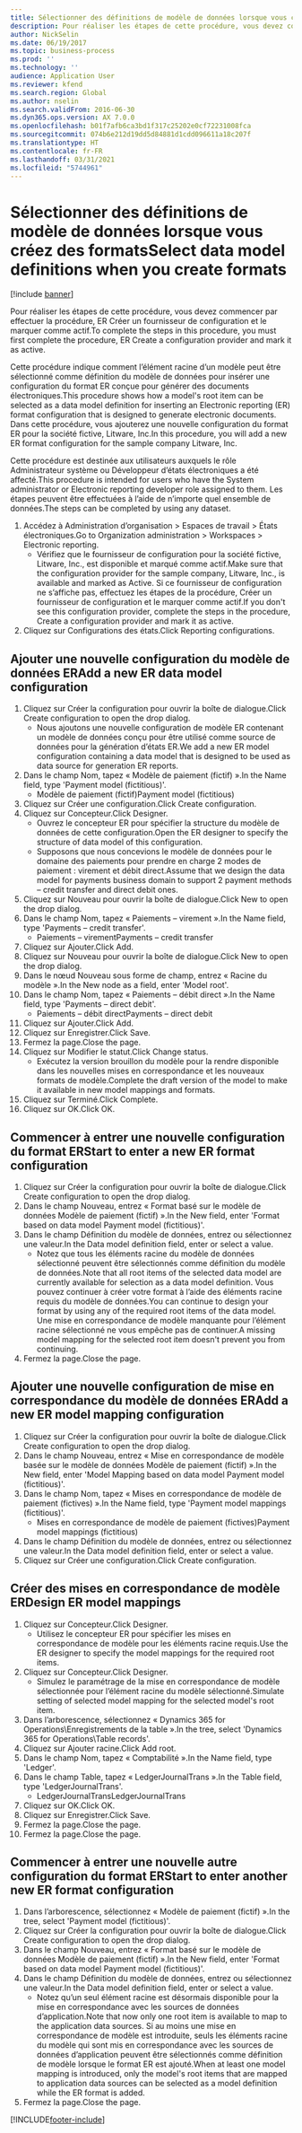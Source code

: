 ```yaml
---
title: Sélectionner des définitions de modèle de données lorsque vous créez des formats
description: Pour réaliser les étapes de cette procédure, vous devez commencer par effectuer la procédure, ER Créer un fournisseur de configuration et le marquer comme actif.
author: NickSelin
ms.date: 06/19/2017
ms.topic: business-process
ms.prod: ''
ms.technology: ''
audience: Application User
ms.reviewer: kfend
ms.search.region: Global
ms.author: nselin
ms.search.validFrom: 2016-06-30
ms.dyn365.ops.version: AX 7.0.0
ms.openlocfilehash: b01f7afb6ca3bd1f317c25202e0cf72231008fca
ms.sourcegitcommit: 074b6e212d19dd5d84881d1cdd096611a18c207f
ms.translationtype: HT
ms.contentlocale: fr-FR
ms.lasthandoff: 03/31/2021
ms.locfileid: "5744961"
---
```

# <a name="select-data-model-definitions-when-you-create-formats"></a><span data-ttu-id="7d661-103">Sélectionner des définitions de modèle de données lorsque vous créez des formats</span><span class="sxs-lookup"><span data-stu-id="7d661-103">Select data model definitions when you create formats</span></span>

[!include [banner](../../includes/banner.md)]

<span data-ttu-id="7d661-104">Pour réaliser les étapes de cette procédure, vous devez commencer par effectuer la procédure, ER Créer un fournisseur de configuration et le marquer comme actif.</span><span class="sxs-lookup"><span data-stu-id="7d661-104">To complete the steps in this procedure, you must first complete the procedure, ER Create a configuration provider and mark it as active.</span></span> 

<span data-ttu-id="7d661-105">Cette procédure indique comment l’élément racine d’un modèle peut être sélectionné comme définition du modèle de données pour insérer une configuration du format ER conçue pour générer des documents électroniques.</span><span class="sxs-lookup"><span data-stu-id="7d661-105">This procedure shows how a model's root item can be selected as a data model definition for inserting an Electronic reporting (ER) format configuration that is designed to generate electronic documents.</span></span> <span data-ttu-id="7d661-106">Dans cette procédure, vous ajouterez une nouvelle configuration du format ER pour la société fictive, Litware, Inc.</span><span class="sxs-lookup"><span data-stu-id="7d661-106">In this procedure, you will add a new ER format configuration for the sample company Litware, Inc.</span></span> 

<span data-ttu-id="7d661-107">Cette procédure est destinée aux utilisateurs auxquels le rôle Administrateur système ou Développeur d’états électroniques a été affecté.</span><span class="sxs-lookup"><span data-stu-id="7d661-107">This procedure is intended for users who have the System administrator or Electronic reporting developer role assigned to them.</span></span> <span data-ttu-id="7d661-108">Les étapes peuvent être effectuées à l’aide de n’importe quel ensemble de données.</span><span class="sxs-lookup"><span data-stu-id="7d661-108">The steps can be completed by using any dataset.</span></span>

1. <span data-ttu-id="7d661-109">Accédez à Administration d’organisation > Espaces de travail > États électroniques.</span><span class="sxs-lookup"><span data-stu-id="7d661-109">Go to Organization administration > Workspaces > Electronic reporting.</span></span>
    * <span data-ttu-id="7d661-110">Vérifiez que le fournisseur de configuration pour la société fictive, Litware, Inc., est disponible et marqué comme actif.</span><span class="sxs-lookup"><span data-stu-id="7d661-110">Make sure that the configuration provider for the sample company, Litware, Inc., is available and marked as Active.</span></span> <span data-ttu-id="7d661-111">Si ce fournisseur de configuration ne s’affiche pas, effectuez les étapes de la procédure, Créer un fournisseur de configuration et le marquer comme actif.</span><span class="sxs-lookup"><span data-stu-id="7d661-111">If you don't see this configuration provider, complete the steps in the procedure, Create a configuration provider and mark it as active.</span></span>  
2. <span data-ttu-id="7d661-112">Cliquez sur Configurations des états.</span><span class="sxs-lookup"><span data-stu-id="7d661-112">Click Reporting configurations.</span></span>

## <a name="add-a-new-er-data-model-configuration"></a><span data-ttu-id="7d661-113">Ajouter une nouvelle configuration du modèle de données ER</span><span class="sxs-lookup"><span data-stu-id="7d661-113">Add a new ER data model configuration</span></span>
1. <span data-ttu-id="7d661-114">Cliquez sur Créer la configuration pour ouvrir la boîte de dialogue.</span><span class="sxs-lookup"><span data-stu-id="7d661-114">Click Create configuration to open the drop dialog.</span></span>
    * <span data-ttu-id="7d661-115">Nous ajoutons une nouvelle configuration de modèle ER contenant un modèle de données conçu pour être utilisé comme source de données pour la génération d’états ER.</span><span class="sxs-lookup"><span data-stu-id="7d661-115">We add a new ER model configuration containing a data model that is designed to be used as data source for generation ER reports.</span></span>  
2. <span data-ttu-id="7d661-116">Dans le champ Nom, tapez « Modèle de paiement (fictif) ».</span><span class="sxs-lookup"><span data-stu-id="7d661-116">In the Name field, type 'Payment model (fictitious)'.</span></span>
    * <span data-ttu-id="7d661-117">Modèle de paiement (fictif)</span><span class="sxs-lookup"><span data-stu-id="7d661-117">Payment model (fictitious)</span></span>  
3. <span data-ttu-id="7d661-118">Cliquez sur Créer une configuration.</span><span class="sxs-lookup"><span data-stu-id="7d661-118">Click Create configuration.</span></span>
4. <span data-ttu-id="7d661-119">Cliquez sur Concepteur.</span><span class="sxs-lookup"><span data-stu-id="7d661-119">Click Designer.</span></span>
    * <span data-ttu-id="7d661-120">Ouvrez le concepteur ER pour spécifier la structure du modèle de données de cette configuration.</span><span class="sxs-lookup"><span data-stu-id="7d661-120">Open the ER designer to specify the structure of data model of this configuration.</span></span>  
    * <span data-ttu-id="7d661-121">Supposons que nous concevions le modèle de données pour le domaine des paiements pour prendre en charge 2 modes de paiement : virement et débit direct.</span><span class="sxs-lookup"><span data-stu-id="7d661-121">Assume that we design the data model for payments business domain to support 2 payment methods – credit transfer and direct debit ones.</span></span>  
5. <span data-ttu-id="7d661-122">Cliquez sur Nouveau pour ouvrir la boîte de dialogue.</span><span class="sxs-lookup"><span data-stu-id="7d661-122">Click New to open the drop dialog.</span></span>
6. <span data-ttu-id="7d661-123">Dans le champ Nom, tapez « Paiements – virement ».</span><span class="sxs-lookup"><span data-stu-id="7d661-123">In the Name field, type 'Payments – credit transfer'.</span></span>
    * <span data-ttu-id="7d661-124">Paiements – virement</span><span class="sxs-lookup"><span data-stu-id="7d661-124">Payments – credit transfer</span></span>  
7. <span data-ttu-id="7d661-125">Cliquez sur Ajouter.</span><span class="sxs-lookup"><span data-stu-id="7d661-125">Click Add.</span></span>
8. <span data-ttu-id="7d661-126">Cliquez sur Nouveau pour ouvrir la boîte de dialogue.</span><span class="sxs-lookup"><span data-stu-id="7d661-126">Click New to open the drop dialog.</span></span>
9. <span data-ttu-id="7d661-127">Dans le nœud Nouveau sous forme de champ, entrez « Racine du modèle ».</span><span class="sxs-lookup"><span data-stu-id="7d661-127">In the New node as a field, enter 'Model root'.</span></span>
10. <span data-ttu-id="7d661-128">Dans le champ Nom, tapez « Paiements – débit direct ».</span><span class="sxs-lookup"><span data-stu-id="7d661-128">In the Name field, type 'Payments – direct debit'.</span></span>
    * <span data-ttu-id="7d661-129">Paiements – débit direct</span><span class="sxs-lookup"><span data-stu-id="7d661-129">Payments – direct debit</span></span>  
11. <span data-ttu-id="7d661-130">Cliquez sur Ajouter.</span><span class="sxs-lookup"><span data-stu-id="7d661-130">Click Add.</span></span>
12. <span data-ttu-id="7d661-131">Cliquez sur Enregistrer.</span><span class="sxs-lookup"><span data-stu-id="7d661-131">Click Save.</span></span>
13. <span data-ttu-id="7d661-132">Fermez la page.</span><span class="sxs-lookup"><span data-stu-id="7d661-132">Close the page.</span></span>
14. <span data-ttu-id="7d661-133">Cliquez sur Modifier le statut.</span><span class="sxs-lookup"><span data-stu-id="7d661-133">Click Change status.</span></span>
    * <span data-ttu-id="7d661-134">Exécutez la version brouillon du modèle pour la rendre disponible dans les nouvelles mises en correspondance et les nouveaux formats de modèle.</span><span class="sxs-lookup"><span data-stu-id="7d661-134">Complete the draft version of the model to make it available in new model mappings and formats.</span></span>  
15. <span data-ttu-id="7d661-135">Cliquez sur Terminé.</span><span class="sxs-lookup"><span data-stu-id="7d661-135">Click Complete.</span></span>
16. <span data-ttu-id="7d661-136">Cliquez sur OK.</span><span class="sxs-lookup"><span data-stu-id="7d661-136">Click OK.</span></span>

## <a name="start-to-enter-a-new-er-format-configuration"></a><span data-ttu-id="7d661-137">Commencer à entrer une nouvelle configuration du format ER</span><span class="sxs-lookup"><span data-stu-id="7d661-137">Start to enter a new ER format configuration</span></span>
1. <span data-ttu-id="7d661-138">Cliquez sur Créer la configuration pour ouvrir la boîte de dialogue.</span><span class="sxs-lookup"><span data-stu-id="7d661-138">Click Create configuration to open the drop dialog.</span></span>
2. <span data-ttu-id="7d661-139">Dans le champ Nouveau, entrez « Format basé sur le modèle de données Modèle de paiement (fictif) ».</span><span class="sxs-lookup"><span data-stu-id="7d661-139">In the New field, enter 'Format based on data model Payment model (fictitious)'.</span></span>
3. <span data-ttu-id="7d661-140">Dans le champ Définition du modèle de données, entrez ou sélectionnez une valeur.</span><span class="sxs-lookup"><span data-stu-id="7d661-140">In the Data model definition field, enter or select a value.</span></span>
    * <span data-ttu-id="7d661-141">Notez que tous les éléments racine du modèle de données sélectionné peuvent être sélectionnés comme définition du modèle de données.</span><span class="sxs-lookup"><span data-stu-id="7d661-141">Note that all root items of the selected data model are currently available for selection as a data model definition.</span></span> <span data-ttu-id="7d661-142">Vous pouvez continuer à créer votre format à l’aide des éléments racine requis du modèle de données.</span><span class="sxs-lookup"><span data-stu-id="7d661-142">You can continue to design your format by using any of the required root items of the data model.</span></span> <span data-ttu-id="7d661-143">Une mise en correspondance de modèle manquante pour l’élément racine sélectionné ne vous empêche pas de continuer.</span><span class="sxs-lookup"><span data-stu-id="7d661-143">A missing model mapping for the selected root item doesn't prevent you from continuing.</span></span>  
4. <span data-ttu-id="7d661-144">Fermez la page.</span><span class="sxs-lookup"><span data-stu-id="7d661-144">Close the page.</span></span>

## <a name="add-a-new-er-model-mapping-configuration"></a><span data-ttu-id="7d661-145">Ajouter une nouvelle configuration de mise en correspondance du modèle de données ER</span><span class="sxs-lookup"><span data-stu-id="7d661-145">Add a new ER model mapping configuration</span></span>
1. <span data-ttu-id="7d661-146">Cliquez sur Créer la configuration pour ouvrir la boîte de dialogue.</span><span class="sxs-lookup"><span data-stu-id="7d661-146">Click Create configuration to open the drop dialog.</span></span>
2. <span data-ttu-id="7d661-147">Dans le champ Nouveau, entrez « Mise en correspondance de modèle basée sur le modèle de données Modèle de paiement (fictif) ».</span><span class="sxs-lookup"><span data-stu-id="7d661-147">In the New field, enter 'Model Mapping based on data model Payment model (fictitious)'.</span></span>
3. <span data-ttu-id="7d661-148">Dans le champ Nom, tapez « Mises en correspondance de modèle de paiement (fictives) ».</span><span class="sxs-lookup"><span data-stu-id="7d661-148">In the Name field, type 'Payment model mappings (fictitious)'.</span></span>
    * <span data-ttu-id="7d661-149">Mises en correspondance de modèle de paiement (fictives)</span><span class="sxs-lookup"><span data-stu-id="7d661-149">Payment model mappings (fictitious)</span></span>  
4. <span data-ttu-id="7d661-150">Dans le champ Définition du modèle de données, entrez ou sélectionnez une valeur.</span><span class="sxs-lookup"><span data-stu-id="7d661-150">In the Data model definition field, enter or select a value.</span></span>
5. <span data-ttu-id="7d661-151">Cliquez sur Créer une configuration.</span><span class="sxs-lookup"><span data-stu-id="7d661-151">Click Create configuration.</span></span>

## <a name="design-er-model-mappings"></a><span data-ttu-id="7d661-152">Créer des mises en correspondance de modèle ER</span><span class="sxs-lookup"><span data-stu-id="7d661-152">Design ER model mappings</span></span>
1. <span data-ttu-id="7d661-153">Cliquez sur Concepteur.</span><span class="sxs-lookup"><span data-stu-id="7d661-153">Click Designer.</span></span>
    * <span data-ttu-id="7d661-154">Utilisez le concepteur ER pour spécifier les mises en correspondance de modèle pour les éléments racine requis.</span><span class="sxs-lookup"><span data-stu-id="7d661-154">Use the ER designer to specify the model mappings for the required root items.</span></span>  
2. <span data-ttu-id="7d661-155">Cliquez sur Concepteur.</span><span class="sxs-lookup"><span data-stu-id="7d661-155">Click Designer.</span></span>
    * <span data-ttu-id="7d661-156">Simulez le paramétrage de la mise en correspondance de modèle sélectionnée pour l’élément racine du modèle sélectionné.</span><span class="sxs-lookup"><span data-stu-id="7d661-156">Simulate setting of selected model mapping for the selected model's root item.</span></span>  
3. <span data-ttu-id="7d661-157">Dans l’arborescence, sélectionnez « Dynamics 365 for Operations\Enregistrements de la table ».</span><span class="sxs-lookup"><span data-stu-id="7d661-157">In the tree, select 'Dynamics 365 for Operations\Table records'.</span></span>
4. <span data-ttu-id="7d661-158">Cliquez sur Ajouter racine.</span><span class="sxs-lookup"><span data-stu-id="7d661-158">Click Add root.</span></span>
5. <span data-ttu-id="7d661-159">Dans le champ Nom, tapez « Comptabilité ».</span><span class="sxs-lookup"><span data-stu-id="7d661-159">In the Name field, type 'Ledger'.</span></span>
6. <span data-ttu-id="7d661-160">Dans le champ Table, tapez « LedgerJournalTrans ».</span><span class="sxs-lookup"><span data-stu-id="7d661-160">In the Table field, type 'LedgerJournalTrans'.</span></span>
    * <span data-ttu-id="7d661-161">LedgerJournalTrans</span><span class="sxs-lookup"><span data-stu-id="7d661-161">LedgerJournalTrans</span></span>  
7. <span data-ttu-id="7d661-162">Cliquez sur OK.</span><span class="sxs-lookup"><span data-stu-id="7d661-162">Click OK.</span></span>
8. <span data-ttu-id="7d661-163">Cliquez sur Enregistrer.</span><span class="sxs-lookup"><span data-stu-id="7d661-163">Click Save.</span></span>
9. <span data-ttu-id="7d661-164">Fermez la page.</span><span class="sxs-lookup"><span data-stu-id="7d661-164">Close the page.</span></span>
10. <span data-ttu-id="7d661-165">Fermez la page.</span><span class="sxs-lookup"><span data-stu-id="7d661-165">Close the page.</span></span>

## <a name="start-to-enter-another-new-er-format-configuration"></a><span data-ttu-id="7d661-166">Commencer à entrer une nouvelle autre configuration du format ER</span><span class="sxs-lookup"><span data-stu-id="7d661-166">Start to enter another new ER format configuration</span></span>
1. <span data-ttu-id="7d661-167">Dans l’arborescence, sélectionnez « Modèle de paiement (fictif) ».</span><span class="sxs-lookup"><span data-stu-id="7d661-167">In the tree, select 'Payment model (fictitious)'.</span></span>
2. <span data-ttu-id="7d661-168">Cliquez sur Créer la configuration pour ouvrir la boîte de dialogue.</span><span class="sxs-lookup"><span data-stu-id="7d661-168">Click Create configuration to open the drop dialog.</span></span>
3. <span data-ttu-id="7d661-169">Dans le champ Nouveau, entrez « Format basé sur le modèle de données Modèle de paiement (fictif) ».</span><span class="sxs-lookup"><span data-stu-id="7d661-169">In the New field, enter 'Format based on data model Payment model (fictitious)'.</span></span>
4. <span data-ttu-id="7d661-170">Dans le champ Définition du modèle de données, entrez ou sélectionnez une valeur.</span><span class="sxs-lookup"><span data-stu-id="7d661-170">In the Data model definition field, enter or select a value.</span></span>
    * <span data-ttu-id="7d661-171">Notez qu’un seul élément racine est désormais disponible pour la mise en correspondance avec les sources de données d’application.</span><span class="sxs-lookup"><span data-stu-id="7d661-171">Note that now only one root item is available to map to the application data sources.</span></span> <span data-ttu-id="7d661-172">Si au moins une mise en correspondance de modèle est introduite, seuls les éléments racine du modèle qui sont mis en correspondance avec les sources de données d’application peuvent être sélectionnés comme définition de modèle lorsque le format ER est ajouté.</span><span class="sxs-lookup"><span data-stu-id="7d661-172">When at least one model mapping is introduced, only the model's root items that are mapped to application data sources can be selected as a model definition while the ER format is added.</span></span>   
5. <span data-ttu-id="7d661-173">Fermez la page.</span><span class="sxs-lookup"><span data-stu-id="7d661-173">Close the page.</span></span>



[!INCLUDE[footer-include](../../../../includes/footer-banner.md)]
